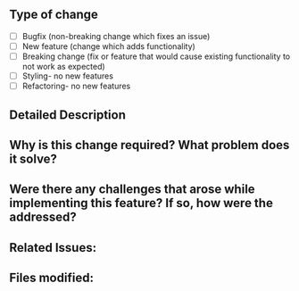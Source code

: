 ## Type of change

- [ ] Bugfix (non-breaking change which fixes an issue)
- [ ] New feature (change which adds functionality)
- [ ] Breaking change (fix or feature that would cause existing functionality to not work as expected)
- [ ] Styling- no new features
- [ ] Refactoring- no new features

## Detailed Description

## Why is this change required? What problem does it solve?

## Were there any challenges that arose while implementing this feature? If so, how were the addressed?

## Related Issues:

## Files modified:
